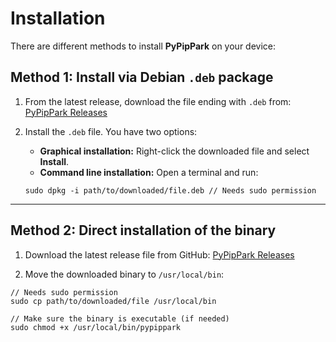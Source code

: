 # Installation

There are different methods to install **PyPipPark** on your device:

## Method 1: Install via Debian `.deb` package

1. From the latest release, download the file ending with `.deb` from:  
[PyPipPark Releases](https://github.com/eypozax/pypippark/releases/)

2. Install the `.deb` file. You have two options:

    * **Graphical installation:** Right-click the downloaded file and select **Install**.  
    * **Command line installation:** Open a terminal and run:

    ```
    sudo dpkg -i path/to/downloaded/file.deb // Needs sudo permission
    ```

---

## Method 2: Direct installation of the binary

1. Download the latest release file from GitHub:
   [PyPipPark Releases](https://github.com/eypozax/pypippark/releases/)

2. Move the downloaded binary to `/usr/local/bin`:

```
// Needs sudo permission
sudo cp path/to/downloaded/file /usr/local/bin

// Make sure the binary is executable (if needed)
sudo chmod +x /usr/local/bin/pypippark
```
